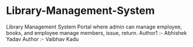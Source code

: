 # Library-Management-System
Library Management System Portal where admin can manage employee, books, and employee manage members, issue, return.
Author1 :- Abhishek Yadav
Author :- Vaibhav Kadu


